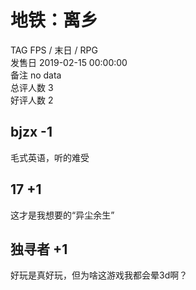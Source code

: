 



# 地铁：离乡
  
TAG FPS / 末日 / RPG  
发售日 2019-02-15 00:00:00  
备注 no data  
总评人数 3  
好评人数 2
## bjzx -1


毛式英语，听的难受
## 17 +1


这才是我想要的“异尘余生”
## 独寻者 +1


好玩是真好玩，但为啥这游戏我都会晕3d啊？